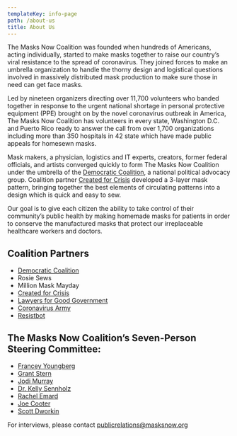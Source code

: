 ```yaml
---
templateKey: info-page
path: /about-us
title: About Us
---
```

The Masks Now Coalition was founded when hundreds of Americans, acting individually, started to make masks together to raise our country’s viral resistance to the spread of coronavirus. They joined forces to make an umbrella organization to handle the thorny design and logistical questions involved in massively distributed mask production to make sure those in need can get face masks.

Led by nineteen organizers directing over 11,700 volunteers who banded together in response to the urgent national shortage in personal protective equipment (PPE) brought on by the novel coronavirus outbreak in America, The Masks Now Coalition has volunteers in every state, Washington D.C. and Puerto Rico ready to answer the call from over 1,700 organizations including more than 350 hospitals in 42 state which have made public appeals for homesewn masks.

Mask makers, a physician, logistics and IT experts, creators, former federal officials, and artists converged quickly to form The Masks Now Coalition under the umbrella of the [Democratic Coalition](https://www.democraticcoalition.org/), a national political advocacy group. Coalition partner [Created for Crisis](https://www.createdforcrisis.org/) developed a 3-layer mask pattern, bringing together the best elements of circulating patterns into a design which is quick and easy to sew.

Our goal is to give each citizen the ability to take control of their community’s public health by making homemade masks for patients in order to conserve the manufactured masks that protect our irreplaceable healthcare workers and doctors.

## Coalition Partners

* [Democratic Coalition](https://www.democraticcoalition.org/)
* Rosie Sews
* Million Mask Mayday
* [Created for Crisis](https://www.createdforcrisis.org/)
* [Lawyers for Good Government](https://www.lawyersforgoodgovernment.org/)
* [Coronavirus Army](https://coronavirusarmy.org/)
* [Resistbot](https://resist.bot/)

## The Masks Now Coalition’s Seven-Person Steering Committee:

* [Francey Youngberg](mailto:francey.youngberg@masksnow.org)
* [Grant Stern](mailto:grantstern@masksnow.org)
* [Jodi Murray](mailto:jodimurray@masksnow.org)
* [Dr. Kelly Sennholz](mailto:DrSennholz@masksnow.org)
* [Rachel Emard](mailto:rachel@masksnow.org)  
* [Joe Cooter](mailto:joe@masksnow.org)
* [Scott Dworkin](mailto:scott@masksnow.org)

For interviews, please contact [publicrelations@masksnow.org](mailto:publicrelations@masksnow.org)